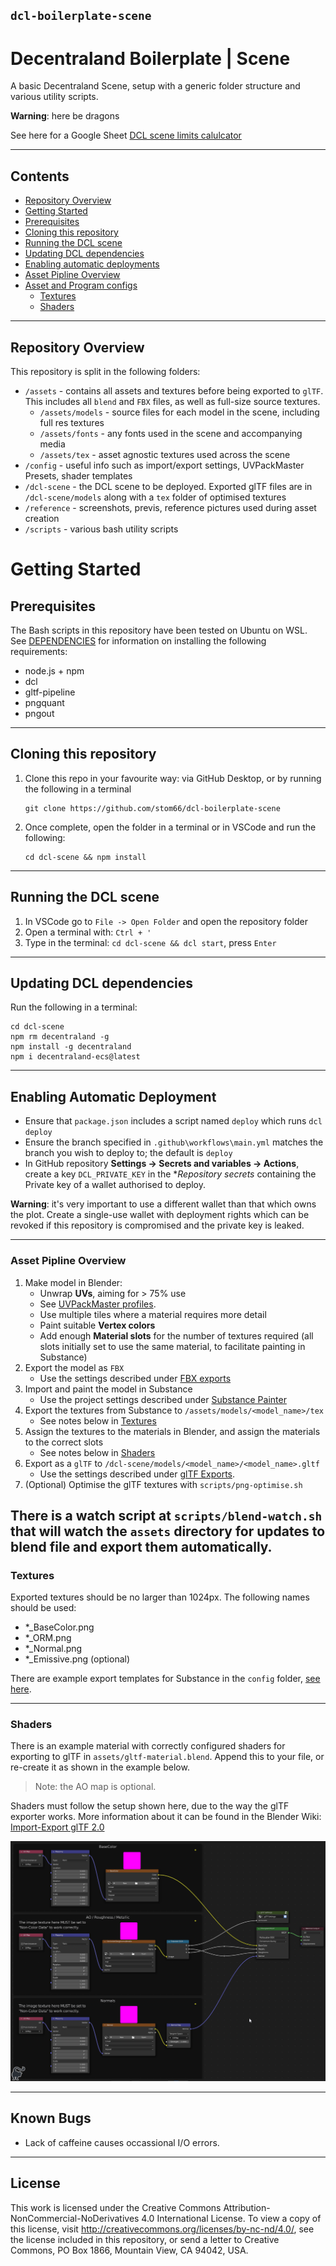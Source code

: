## `dcl-boilerplate-scene`

# Decentraland Boilerplate | Scene

A basic Decentraland Scene, setup with a generic folder structure and various utility scripts.

**Warning**: here be dragons

See here for a Google Sheet [DCL scene limits calulcator](https://docs.google.com/spreadsheets/d/1p4aEoGuguFRqeSSXUCC4DLK-HQ8f1cHM2VzXApo7MBk/edit?usp=sharing)

---
## Contents
* [Repository Overview](#repository-overview)
* [Getting Started](#getting-started)
* [Prerequisites](#prerequisites)
* [Cloning this repository](#cloning-this-repository)
* [Running the DCL scene](#running-the-dcl-scene)
* [Updating DCL dependencies](#updating-dcl-dependencies)
* [Enabling automatic deployments](#enabling-automatic-deployment)
* [Asset Pipline Overview](#asset-pipline-overview)
* [Asset and Program configs](/config)
	* [Textures](#textures)
	* [Shaders](#shaders)

---

## Repository Overview

This repository is split in the following folders:

* `/assets` - contains all assets and textures before being exported to `glTF`. This includes all `blend` and `FBX` files, as well as full-size source textures.
    * `/assets/models` - source files for each model in the scene, including full res textures
    * `/assets/fonts` - any fonts used in the scene and accompanying media
    * `/assets/tex` - asset agnostic textures used across the scene
* `/config` - useful info such as import/export settings, UVPackMaster Presets, shader templates
* `/dcl-scene` - the DCL scene to be deployed. Exported glTF files are in `/dcl-scene/models` along with a `tex` folder of optimised textures
* `/reference` - screenshots, previs, reference pictures used during asset creation
* `/scripts` - various bash utility scripts

  

# Getting Started

## Prerequisites

The Bash scripts in this repository have been tested on Ubuntu on WSL. See [DEPENDENCIES](DEPENDENCIES.md) for information on installing the following requirements:

* node.js + npm
* dcl
* gltf-pipeline	
* pngquant
* pngout


---

## Cloning this repository

1) Clone this repo in your favourite way: via GitHub Desktop, or by running the following in a terminal
	```
	git clone https://github.com/stom66/dcl-boilerplate-scene
	```
1) Once complete, open the folder in a terminal or in VSCode and run the following:
	```
    cd dcl-scene && npm install
	```

---

## Running the DCL scene


1) In VSCode go to `File -> Open Folder` and open the repository folder
1) Open a terminal with:  `Ctrl + '`
1) Type in the terminal: `cd dcl-scene && dcl start`, press `Enter`

---

## Updating DCL dependencies

Run the following in a terminal:

```
cd dcl-scene
npm rm decentraland -g
npm install -g decentraland
npm i decentraland-ecs@latest
```
---

## Enabling Automatic Deployment

* Ensure that `package.json` includes a script named `deploy` which runs `dcl deploy`
* Ensure the branch specified in `.github\workflows\main.yml` matches the branch you wish to deploy to; the default is `deploy`
* In GitHub repository **Settings -> Secrets and variables -> Actions**, create a key `DCL_PRIVATE_KEY` in the **Repository secrets* containing the Private key of a wallet authorised to deploy.

**Warning**: it's very important to use a different wallet than that which owns the plot. Create a single-use wallet with deployment rights which can be revoked if this repository is compromised and the private key is leaked.


---

### Asset Pipline Overview

1) Make model in Blender:  
    * Unwrap **UVs**, aiming for > 75% use
	* See [UVPackMaster profiles](/config#uvpackmaster3-profiles).
    * Use multiple tiles where a material requires more detail
    * Paint suitable **Vertex colors**
    * Add enough **Material slots** for the number of textures required (all slots initially set to use the same material, to facilitate painting in Substance)
2) Export the model as `FBX`  
	* Use the settings described under [FBX exports](/config#fbx-exports)
3) Import and paint the model in Substance
    * Use the project settings described under [Substance Painter](/config#substance-painter)
4) Export the textures from Substance to `/assets/models/<model_name>/tex`
    * See notes below in [Textures](#textures)
5) Assign the textures to the materials in Blender, and assign the materials to the correct slots
    * See notes below in [Shaders](#shaders)
6) Export as a `glTF` to `/dcl-scene/models/<model_name>/<model_name>.gltf`   
	* Use the settings described under [glTF Exports](/config#gltf-exports).
7) (Optional) Optimise the glTF textures with `scripts/png-optimise.sh`

There is a watch script at `scripts/blend-watch.sh` that will watch the `assets` directory for updates to blend file and export them automatically.
---

### Textures

Exported textures should be no larger than 1024px. The following names should be used:

* *_BaseColor.png
* *_ORM.png
* *_Normal.png
* *_Emissive.png (optional)

There are example export templates for Substance in the `config` folder, [see here](/config#substance-painter).

---

### Shaders

There is an example material with correctly configured shaders for exporting to glTF in `assets/gltf-material.blend`. Append this to your file, or re-create it as shown in the example below.

> Note: the AO map is optional. 

Shaders must follow the setup shown here, due to the way the glTF exporter works. More information about it can be found in the Blender Wiki: [Import-Export glTF 2.0](https://docs.blender.org/manual/en/latest/addons/import_export/scene_gltf2.html)

![Blender export gltf settings](/config/gltf_shader.png)

---

## Known Bugs

* Lack of caffeine causes occassional I/O errors.

---

## License

This work is licensed under the Creative Commons Attribution-NonCommercial-NoDerivatives 4.0 International License. To view a copy of this license, visit http://creativecommons.org/licenses/by-nc-nd/4.0/, see the license included in this repository, or send a letter to Creative Commons, PO Box 1866, Mountain View, CA 94042, USA.